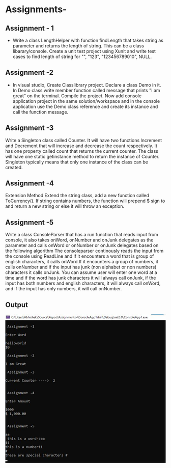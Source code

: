 # Assignments-

## Assignment - 1
- Write a class LengthHelper with function findLength that takes string as parameter and returns the length of string. This can be a class libarary/console.
  Create a unit test project using Xunit and write test cases to find length of string for "", "123", "123456789010", NULL.

## Assignment -2 
- In visual studio, Create Classlibrary project. Declare a class Demo in it. In Demo class write member function called message that prints "I am great" on the terminal. Compile the project. Now add console application  project in the same solution/workspace and in the console application use the Demo class reference and create its instance and call the function message.

## Assignment -3 
Write a Singleton class called Counter. It will have two functions Increment and Decrement that will increase and decrease the count respectively.
It has one property called count that returns the current counter. The class will have one static getinstance method to return the instance of Counter. 
Singleton typically means that only one instance of the class can be created.

## Assignment -4 
Extension Method
Extend the string class, add a new function called ToCurrency(). If string contains numbers, the function will prepend $ sign to and return a new string or else it will throw an exception.

## Assignment -5
Write a class ConsoleParser that has a run function that reads input from console, it also takes onWord, onNumber and onJunk delegates as the parameter and calls onWord or onNumber or onJunk delegates based on the following algorithm
The consoleparser continously reads the input from the console using ReadLine and if it encounters a word that is group of english characters, it calls onWord.If it encounters a group of numbers, it calls onNumber and if the input has junk (non alphabet or non numbers) characters it calls onJunk.
You can assume user will enter one word at a time and if the word has junk characters it will always call
onJunk, if the input has both numbers and english characters, it will always call onWord, and if the input has only numbers, it will call onNumber.

## Output 

![](Output.jpg)
